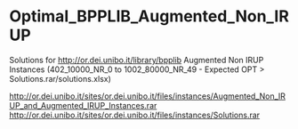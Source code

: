 # Optimal_BPPLIB_Augmented_Non_IRUP
Solutions for http://or.dei.unibo.it/library/bpplib Augmented Non IRUP Instances (402_10000_NR_0 to 1002_80000_NR_49 - Expected OPT > Solutions.rar/solutions.xlsx)

http://or.dei.unibo.it/sites/or.dei.unibo.it/files/instances/Augmented_Non_IRUP_and_Augmented_IRUP_Instances.rar 
http://or.dei.unibo.it/sites/or.dei.unibo.it/files/instances/Solutions.rar
